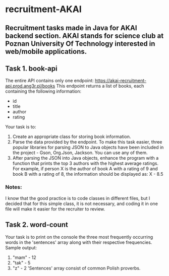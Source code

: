 # recruitment-AKAI
## Recruitment tasks made in Java for AKAI backend section. AKAI stands for science club at Poznan University Of Technology interested in web/mobile applications.

## Task 1. book-api
The entire API contains only one endpoint: https://akai-recruitment-api.prod.ang3r.pl/books
This endpoint returns a list of books, each containing the following information:
- id
- title
- author
- rating

Your task is to:
1. Create an appropriate class for storing book information.
2. Parse the data provided by the endpoint. To make this task easier,
   three popular libraries for parsing JSON to Java objects have been included
   in the project - Gson, Org.Json, Jackson. You can use any of them.
3. After parsing the JSON into Java objects, enhance the program with a function
   that prints the top 3 authors with the highest average ratings. For example,
   if person X is the author of book A with a rating of 9 and book B with a rating of 8,
   the information should be displayed as: X - 8.5

### Notes:
I know that the good practice is to code classes in different files, but I decided that for this simple class, it is not necessary, and coding it in one file will make it easier for the recruiter to review. 

## Task 2. word-count
Your task is to print on the console the three most frequently occurring words in the 'sentences' array along with their respective frequencies.
Sample output:
1. "mam" - 12
2. "tak" - 5
3. "z" - 2
'Sentences' array consist of common Polish proverbs.

